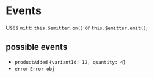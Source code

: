# Events
Uses `mitt`: `this.$emitter.on()` or `this.$emitter.emit()`;

## possible events 
* `productAdded` `{variantId: 12, quantity: 4}`
* `error` `Error obj`
